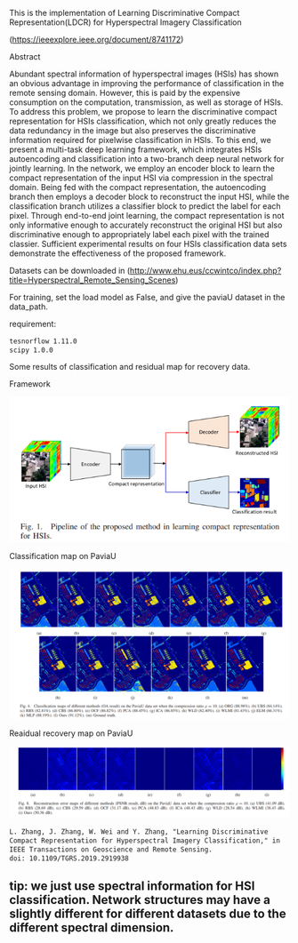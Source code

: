 This is the implementation of Learning Discriminative Compact Representation(LDCR) for Hyperspectral Imagery Classification

(https://ieeexplore.ieee.org/document/8741172)

Abstract

Abundant spectral information of hyperspectral images (HSIs) has shown an obvious advantage in improving the performance of classification in the remote sensing domain. However, this is paid by the expensive consumption on the computation, transmission, as well as storage of HSIs. To address this problem, we propose to learn the discriminative compact representation for HSIs classification, which not only greatly reduces the data redundancy in the image but also preserves the discriminative information required for pixelwise classification in HSIs. To this end, we present a multi-task deep learning framework, which integrates HSIs autoencoding and classification into a two-branch deep neural network for jointly learning. In the network, we employ an encoder block to learn the compact representation of the input HSI via compression in the spectral domain. Being fed with the compact representation, the autoencoding branch then employs a decoder block to reconstruct the input HSI, while the classification branch utilizes a classifier block to predict the label for each pixel. Through end-to-end joint learning, the compact representation is not only informative enough to accurately reconstruct the original HSI but also discriminative enough to appropriately label each pixel with the trained classier. Sufficient experimental results on four HSIs classification data sets demonstrate the effectiveness of the proposed framework.



Datasets can be downloaded in (http://www.ehu.eus/ccwintco/index.php?title=Hyperspectral_Remote_Sensing_Scenes)

For training, set the load model as False, and give the paviaU dataset in the data_path.

requirement:
```
tesnorflow 1.11.0
scipy 1.0.0
```

Some results of classification and residual map for recovery data.

Framework

![framework](pic/framework.png)

Classification map on PaviaU

![classification map](pic/classificationmap.png)

Reaidual recovery map on PaviaU

![residual map](pic/residualmap.png)


```
L. Zhang, J. Zhang, W. Wei and Y. Zhang, "Learning Discriminative Compact Representation for Hyperspectral Imagery Classification," in IEEE Transactions on Geoscience and Remote Sensing.
doi: 10.1109/TGRS.2019.2919938
```

## tip: we just use spectral information for HSI classification. Network structures may have a slightly different for different datasets due to the different spectral dimension.